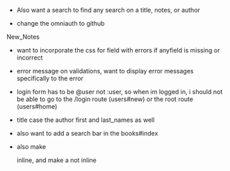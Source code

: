 
- Also want a search to find any search on a title, notes, or author

- change the omniauth to github


New_Notes

  <!--<div class="field<%= ' field_with_errors' if @post.errors[:content].any? %>"> -->
- want to incorporate the css for field with errors if anyfield is missing or incorrect
- error message on validations, want to display error messages specifically to the error

- login form has to be @user not :user, so when im logged in, i should not be able to go to the /login route (users#new) or the root route (users#home)
- title case the author first and last_names as well

- also want to add a search bar in the books#index

- also make <p> inline, and make a <p2> not inline
